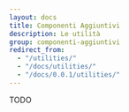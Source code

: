 ```yaml
---
layout: docs
title: Componenti Aggiuntivi
description: Le utilità
group: componenti-aggiuntivi
redirect_from:
  - "/utilities/"
  - "/docs/utilities/"
  - "/docs/0.0.1/utilities/"
---
```


TODO
